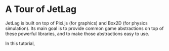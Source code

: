 # A Tour of JetLag

JetLag is built on top of Pixi.js (for graphics) and Box2D (for physics
simulation).  Its main goal is to provide common game abstractions on top of
these powerful libraries, and to make those abstractions easy to use.

In this tutorial, 